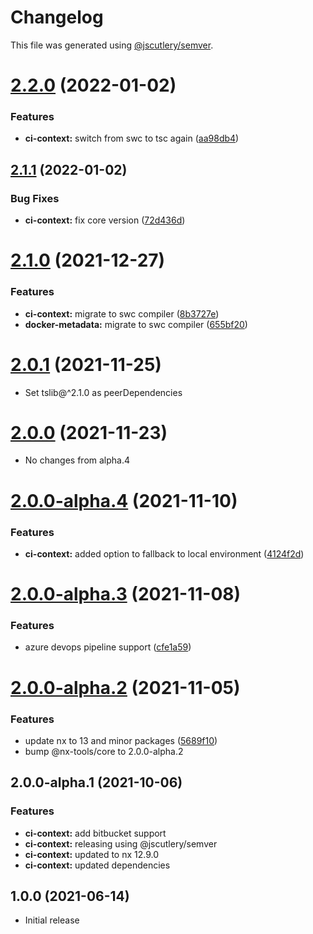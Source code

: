 # Changelog

This file was generated using [@jscutlery/semver](https://github.com/jscutlery/semver).

# [2.2.0](https://github.com/gperdomor/nx-tools/compare/ci-context@2.1.1...ci-context@2.2.0) (2022-01-02)

### Features

- **ci-context:** switch from swc to tsc again ([aa98db4](https://github.com/gperdomor/nx-tools/commit/aa98db4180218da5cd2f8c949bd8582d86a4db32))

## [2.1.1](https://github.com/gperdomor/nx-tools/compare/ci-context@2.1.0...ci-context@2.1.1) (2022-01-02)

### Bug Fixes

- **ci-context:** fix core version ([72d436d](https://github.com/gperdomor/nx-tools/commit/72d436d387f33e85d80fc03b01e33dc7e44582e5))

# [2.1.0](https://github.com/gperdomor/nx-tools/compare/ci-context@2.0.1...ci-context@2.1.0) (2021-12-27)

### Features

- **ci-context:** migrate to swc compiler ([8b3727e](https://github.com/gperdomor/nx-tools/commit/8b3727ef295cefdf15f69042ab03c19001075d84))
- **docker-metadata:** migrate to swc compiler ([655bf20](https://github.com/gperdomor/nx-tools/commit/655bf202cc0661588b34f54357253fd290c4cabb))

# [2.0.1](https://github.com/gperdomor/nx-tools/compare/ci-context@2.0.0...ci-context@2.0.1) (2021-11-25)

- Set tslib@^2.1.0 as peerDependencies

# [2.0.0](https://github.com/gperdomor/nx-tools/compare/ci-context@2.0.0-alpha.4...ci-context@2.0.0) (2021-11-23)

- No changes from alpha.4

# [2.0.0-alpha.4](https://github.com/gperdomor/nx-tools/compare/ci-context@2.0.0-alpha.3...ci-context@2.0.0-alpha.4) (2021-11-10)

### Features

- **ci-context:** added option to fallback to local environment ([4124f2d](https://github.com/gperdomor/nx-tools/commit/4124f2d4f4117cdab064756410fd992394c7b261))

# [2.0.0-alpha.3](https://github.com/gperdomor/nx-tools/compare/ci-context@2.0.0-alpha.2...ci-context@2.0.0-alpha.3) (2021-11-08)

### Features

- azure devops pipeline support ([cfe1a59](https://github.com/gperdomor/nx-tools/commit/cfe1a59265873d6d1c95bf1aa1a72e4b75e27a79))

# [2.0.0-alpha.2](https://github.com/gperdomor/nx-tools/compare/ci-context@2.0.0-alpha.1...ci-context@2.0.0-alpha.2) (2021-11-05)

### Features

- update nx to 13 and minor packages ([5689f10](https://github.com/gperdomor/nx-tools/commit/5689f10271777520294a6958f65b8004726412ec))
- bump @nx-tools/core to 2.0.0-alpha.2

## 2.0.0-alpha.1 (2021-10-06)

### Features

- **ci-context:** add bitbucket support
- **ci-context:** releasing using @jscutlery/semver
- **ci-context:** updated to nx 12.9.0
- **ci-context:** updated dependencies

## 1.0.0 (2021-06-14)

- Initial release
